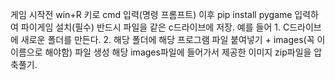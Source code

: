 게임 시작전 win+R 키로 cmd 입력(명령 프롬프트) 이후 pip install pygame 입력하여 파이게임 설치(필수)
반드시 파일을 같은 c드라이브에 저장. 예를 들어 1. C드라이브에 새로운 폴더를 만든다. 2. 해당 폴더에 해당 프로그램 파일 붙여넣기 + images(꼭 이 이름으로 해야함) 파일 생성
해당 images파일에 들어가서 제공한 이미지 zip파일을 압축풀기.
